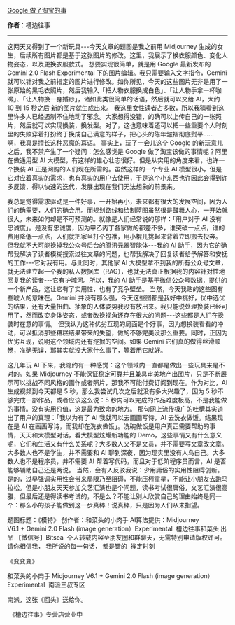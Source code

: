 

[Google 做了淘宝的事](https://mp.weixin.qq.com/s/7-nvC97SilFFADZel0jqEA)

**作者**：槽边往事

---

这两天又得到了一个新玩具---今天文章的题图是我之前用 Midjourney 生成的女生，后续所有图片都是基于这张图片的修改。这里，我展示了换衣服颜色、变化人物姿态，以及更换衣服款式。
想要实现很简单，就是用 Google 最新发布的Gemini 2.0 Flash Experimental 下的图片编辑。我只需要输入文字指令，Gemini 就可以针对我之前指定的图片进行修改。如你所见，今天的这些图片无非是用了一张原始的黑毛衣照片，然后我输入「把人物衣服换成白色」、「让人物手拿一杯咖啡」、「让人物换一身婚纱」，诸如此类很简单的话语，然后就可以交给 AI，大约 10 到 15 秒之后 新的图片就生成出来。
我这里女性读者占多数，所以我猜看到这里许多人已经遏制不住地动了邪念。大家想得没错，的确可以上传自己的一张照片，然后就可以实现换装，换发型。对了，这也意味着还可以把一些重要个人时刻里的失败穿着打扮终于换成自己满意的样子，把心头的陈年皱褶彻底熨平......
啊，我真是擅长这种恶魔的耳语。
事实上，玩了一会儿这个 Google 的新玩意儿之后，我不禁产生了一个疑问：怎么感觉是 Google 做了淘宝该做的事情呢？阿里在做通用型 AI 大模型，有这样的雄心壮志很好。但是从实用的角度来看，也许一个换装 AI 正是网购的人们现在所需的。虽然这样的一个专业 AI 模型很小，但是它对应着真实的需求，也有真实的用户去使用，于是这个小东西也许因此会得到许多反馈，得以快速的迭代，发展出现在我们无法想象的前景来。

我总是觉得需求驱动是一件好事，一开始再小，未来都有很大的发展空间，因为人们的确需要，人们的确会用。而规划路线和绘制蓝图虽然很是鼓舞人心，一开始就很大，未来如何却是不可预测的。就像是人们经常说的那样：「用户对于 AI 没有忠诚度」。是没有忠诚度，因为甲乙丙丁各家做的都差不多，谁突破一点点，谁的费用降低一点点，人们就把家当打个包袱，用小棍儿挑起来背着立即搬去投奔。
但我就不大可能换掉我公众号后台的腾讯元器智能体---我的 AI 助手，因为它的确帮我解决了读者模糊搜索过往文章的问题，也帮我解决了回复读者给予解答和安抚的工作---它对我有用。与此同时，其他家 AI 大模型拿不到我的所有公众号文章，就无法建立起一个我的私人数据库（RAG），也就无法真正根据我的内容针对性地回复我的读者---它有护城河。所以，我的 AI 助手是基于微信公众号数据，提供的一个新产品，这让它有了实用性，也有了竞争壁垒。
当然，今天我贴的这些图有些唬人的意味在。Gemini 并没有那么强，今天这些图都是我好中挑好，优中选优的结果，还有大量扭曲、抽象的人体姿势我没有放出来。我只能说处理换装已经可用了，然而改变身体姿态，或者改换视角还存在很大的问题---这些都是人们在换装时在意的事情。
但我认为这种优劣互现的局面是个好事，因为想换装看看的冲动，可以抵消那些糟糕结果带来的失望，做的不够完美没那么重要。同时，正因为优劣互现，说明这个领域内还有挖掘的空间。如果 Gemini 它们真的做得丝滑顺畅，准确无误，那其实就没大家什么事了，等着用它就好。

这几年玩 AI 下来，我隐约有一种感觉：这个领域内一直都是做出一些玩具来是不对的。如果 Midjourney 不能保证稳定可靠并且兼具审美地产出图片，只是不断展示可以挑战不同风格的画作或者照片，那我不可能付费订阅到现在。作为对比，AI 生成视频到今天都是 5 秒，那么我尝试几次之后就没有多大兴趣了，因为 5 秒不够完成一部作品，或者应该这么说：5 秒内可以完成的作品难度极高，不是我能做的事情。没有实用价值，这是最为致命的地方。
那句网上流传极广的吐槽其实道出了用户的真理：「我以为有了 AI 我就可以去画画写诗，AI 去洗衣做饭。结果现在是 AI 在画画写诗，而我却在洗衣做饭」。洗碗做饭是用户真正需要帮助的事情，天天和大模型对话，看大模型炫耀新功能的 Demo，这些事情又有什么意义呢，它们和生活又有什么关系呢？大多数人又不是文员，并不需要写文章改文章。大多数人也不是学生，并不需要和 AI 聊到深夜，因为现实里没有人鸟自己。大多数人也不是程序员，并不需要 AI 帮着写代码，而且对于低阶程序员而言，AI 是否能够辅助自己还是两说。
当然，会有人反驳我说：少用庸俗的实用性阻碍创新。是的，过早强调实用性会带来局限乃至阻碍，不能压榨童星，不能让小朋友去跑马拉松。但是小朋友天天参加文艺汇演也是个问题，读书考试很庸俗，文艺汇演很高雅，但最后还是得读书考试的，不是么？不能让别人欣赏自己的理由始终是同一个：那么小的孩子能做到这一步真棒！说真棒，只是因为人们从未指望。




题图标题：《模特》
创作者：和菜头的小肉手
AI算法提供：Midjourney V6.1 + Gemini 2.0 Flash (image generation）Experimental
 槽边往事和菜头 出品
【微信号】Bitsea 
个人转载内容至朋友圈和群聊天，无需特别申请版权许可。
请你相信我，
我所说的每一句话，
都是错的
 禅定时刻

《变变变》

和菜头的小肉手
Midjourney V6.1 + Gemini 2.0 Flash (image generation）Experimental
 南派三叔专区

南派，这张《回头》送给你。

 《槽边往事》专营店营业中